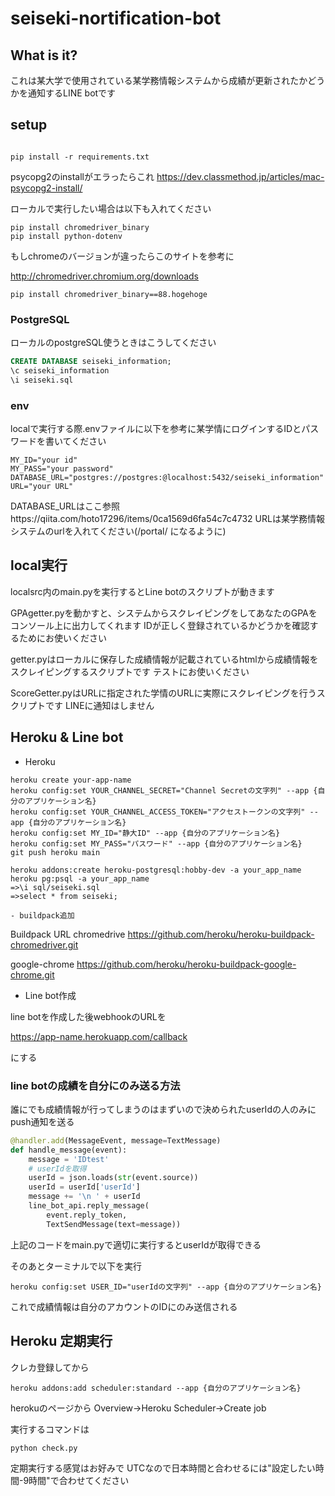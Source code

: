 # seiseki-nortification-bot

## What is it?

これは某大学で使用されている某学務情報システムから成績が更新されたかどうかを通知するLINE botです

## setup

~~~

pip install -r requirements.txt

~~~

psycopg2のinstallがエラったらこれ
https://dev.classmethod.jp/articles/mac-psycopg2-install/

ローカルで実行したい場合は以下も入れてください

~~~
pip install chromedriver_binary
pip install python-dotenv
~~~


もしchromeのバージョンが違ったらこのサイトを参考に

http://chromedriver.chromium.org/downloads

~~~
pip install chromedriver_binary==88.hogehoge
~~~

### PostgreSQL

ローカルのpostgreSQL使うときはこうしてください

~~~sql
CREATE DATABASE seiseki_information;
\c seiseki_information
\i seiseki.sql
~~~

### env
localで実行する際.envファイルに以下を参考に某学情にログインするIDとパスワードを書いてください

~~~
MY_ID="your id"
MY_PASS="your password"
DATABASE_URL="postgres://postgres:@localhost:5432/seiseki_information"
URL="your URL"
~~~

DATABASE_URLはここ参照https://qiita.com/hoto17296/items/0ca1569d6fa54c7c4732
URLは某学務情報システムのurlを入れてください(/portal/ になるように)

## local実行

localsrc内のmain.pyを実行するとLine botのスクリプトが動きます


GPAgetter.pyを動かすと、システムからスクレイピングをしてあなたのGPAをコンソール上に出力してくれます
IDが正しく登録されているかどうかを確認するためにお使いください

getter.pyはローカルに保存した成績情報が記載されているhtmlから成績情報をスクレイピングするスクリプトです
テストにお使いください

ScoreGetter.pyはURLに指定された学情のURLに実際にスクレイピングを行うスクリプトです
LINEに通知はしません


## Heroku & Line bot

- Heroku

~~~
heroku create your-app-name
heroku config:set YOUR_CHANNEL_SECRET="Channel Secretの文字列" --app {自分のアプリケーション名}
heroku config:set YOUR_CHANNEL_ACCESS_TOKEN="アクセストークンの文字列" --app {自分のアプリケーション名}
heroku config:set MY_ID="静大ID" --app {自分のアプリケーション名}
heroku config:set MY_PASS="パスワード" --app {自分のアプリケーション名}
git push heroku main

heroku addons:create heroku-postgresql:hobby-dev -a your_app_name
heroku pg:psql -a your_app_name
=>\i sql/seiseki.sql
=>select * from seiseki;
~~~

    - buildpack追加

Buildpack 	URL
chromedrive 	https://github.com/heroku/heroku-buildpack-chromedriver.git

google-chrome 	https://github.com/heroku/heroku-buildpack-google-chrome.git

- Line bot作成

line botを作成した後webhookのURLを

https://app-name.herokuapp.com/callback

にする


### line botの成績を自分にのみ送る方法


誰にでも成績情報が行ってしまうのはまずいので決められたuserIdの人のみにpush通知を送る


~~~python
@handler.add(MessageEvent, message=TextMessage)
def handle_message(event):
    message = 'IDtest'
    # userIdを取得
    userId = json.loads(str(event.source))
    userId = userId['userId']
    message += '\n ' + userId
    line_bot_api.reply_message(
        event.reply_token,
        TextSendMessage(text=message))
~~~

上記のコードをmain.pyで適切に実行するとuserIdが取得できる

そのあとターミナルで以下を実行
~~~
heroku config:set USER_ID="userIdの文字列" --app {自分のアプリケーション名}
~~~

これで成績情報は自分のアカウントのIDにのみ送信される

## Heroku 定期実行

クレカ登録してから

~~~
heroku addons:add scheduler:standard --app {自分のアプリケーション名}
~~~

herokuのページから
Overview→Heroku Scheduler→Create job

実行するコマンドは
~~~
python check.py
~~~

定期実行する感覚はお好みで
UTCなので日本時間と合わせるには"設定したい時間-9時間"で合わせてください
